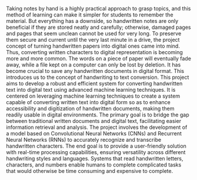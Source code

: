 Taking notes by hand is a highly practical approach to grasp topics, and this method of learning can make it simpler for students to remember the material. But everything has a downside, so handwritten notes are only beneficial if they are stored neatly and carefully; otherwise, damaged pages and pages that seem unclean cannot be used for very long. To preserve them secure and current until the very last minute in a drive, the project concept of turning handwritten papers into digital ones came into mind. Thus, converting written characters to digital representation is becoming more and more common. The words on a piece of paper will eventually fade away, while a file kept on a computer can only be lost by deletion. It has become crucial to save any handwritten documents in digital format. This introduces us to the concept of handwriting to text conversion. This project aims to develop a robust and efficient system for converting handwritten text into digital text using advanced machine learning techniques. It is centered on leveraging machine learning techniques to create a system capable of converting written text into digital form so as to enhance accessibility and digitization of handwritten documents, making them readily usable in digital environments. The primary goal is to bridge the gap between traditional written documents and digital text, facilitating easier information retrieval and analysis. The project involves the development of a model based on Convolutional Neural Networks (CNNs) and Recurrent Neural Networks (RNNs) to accurately recognize and transcribe handwritten characters. The end goal is to provide a user-friendly solution with real-time processing capabilities, ensuring versatility across different handwriting styles and languages.
Systems that read handwritten letters, characters, and numbers enable humans to complete complicated tasks that would otherwise be time consuming and expensive to complete.
